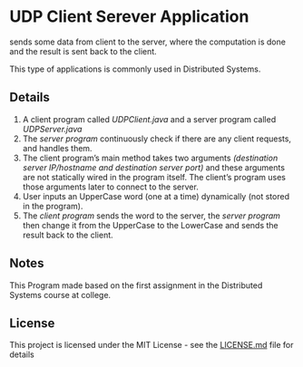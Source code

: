 # UDP Client Serever Application

sends some data from client to the server, where the computation is done and the
result is sent back to the client.

This type of applications is commonly used in Distributed Systems.

## Details

1. A client program called _UDPClient.java_ and a server program called _UDPServer.java_
2. The _server program_ continuously check if there are any client requests, and
handles them.
3. The client program’s main method takes two arguments
_(destination server IP/hostname and destination server port)_ and these arguments
 are not statically wired in the program itself. The client’s program uses those
arguments later to connect to the server.
4. User inputs an UpperCase word  (one at a time) dynamically (not stored in the program).
5. The _client program_ sends the word to the server, the _server program_ then
 change it from the UpperCase to the LowerCase and sends the result back to the client.

## Notes

This Program made based on the first assignment in the Distributed Systems course at college.

## License

This project is licensed under the MIT License - see the [LICENSE.md](LICENSE.md) file for details
